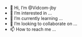 - 👋 Hi, I’m @Vidcom-jby
- 👀 I’m interested in ...
- 🌱 I’m currently learning ...
- 💞️ I’m looking to collaborate on ...
- 📫 How to reach me ...

<!---
Vidcom-jby/Vidcom-jby is a ✨ special ✨ repository because its `README.md` (this file) appears on your GitHub profile.
You can click the Preview link to take a look at your changes.
--->
